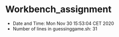 # Workbench_assignment
- Date and Time: 
Mon Nov 30 15:53:04 CET 2020
- Number of lines in guessinggame.sh: 
      31
